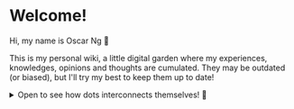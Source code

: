# Welcome!

Hi, my name is Oscar Ng 👋

This is my personal wiki, a little digital garden where my experiences, knowledges, opinions and thoughts are cumulated. They may be outdated (or biased), but I'll try my best to keep them up to date! 

<details>
<summary>Open to see how dots interconnects themselves! 🚀</summary>
<iframe id="obsidian_graph"
        title='obsidian_graph'
        src="obsidian_graph.html"
        class="graph"
        width="100%"
        height="600px"
        allowtransparency="true"
        style="border: 0px; margin: 0px; padding: 0px; overflow: hidden;"
        scrolling="no">
</iframe>
</details>
